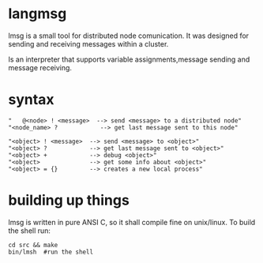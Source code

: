 langmsg
===========

lmsg is a small tool for 
distributed node comunication.
It was designed for sending and receiving
messages within a cluster.

Is an interpreter that supports
variable assignments,message sending 
and message receiving.


syntax
=============
    "   @<node> ! <message>  --> send <message> to a distributed node"
    "<node_name> ?            --> get last message sent to this node"

    "<object> ! <message>  --> send <message> to <object>"
    "<object> ?            --> get last message sent to <object>"
    "<object> +            --> debug <object>"
    "<object>              --> get some info about <object>"
    "<object> = {}         --> creates a new local process"


building up things
=============
lmsg is written in pure ANSI C, so
it shall compile fine on unix/linux.
To build the shell run:

    cd src && make
    bin/lmsh  #run the shell
